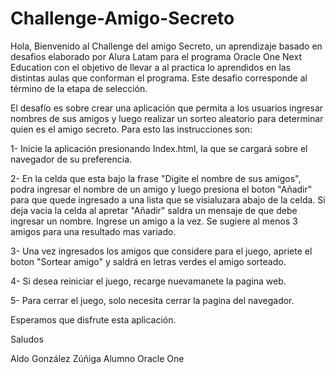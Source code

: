 # Challenge-Amigo-Secreto

Hola, Bienvenido al Challenge del amigo Secreto, un aprendizaje basado en desafios elaborado por Alura Latam para el programa Oracle One Next Education con el objetivo de llevar a al practica lo aprendidos en las distintas aulas que conforman el programa. Este desafio corresponde al término de la etapa de selección.

El desafío es sobre crear una aplicación que permita a los usuarios ingresar nombres de sus amigos y luego realizar un sorteo aleatorio para determinar quien es el amigo secreto.
Para esto las instrucciones son:

1- Inicie la aplicación presionando Index.html, la que se cargará sobre el navegador de su preferencia.

2- En la celda que esta bajo la frase "Digite el nombre de sus amigos", podra ingresar el nombre de un amigo y luego presiona el boton "Añadir" para que quede ingresado a una lista que se visialuzara abajo de la celda. 
Si deja vacia la celda al apretar "Añadir" saldra un mensaje de que debe ingresar un nombre. Ingrese un amigo a la vez. Se sugiere al menos 3 amigos para una resultado mas variado.

3- Una vez ingresados los amigos que considere para el juego, apriete el boton "Sortear amigo" y saldrá en letras verdes el amigo sorteado.

4- Si desea reiniciar el juego, recarge nuevamanete la pagina web.

5- Para cerrar el juego, solo necesita cerrar la pagina del navegador.

Esperamos que disfrute esta aplicación.

Saludos

Aldo González Zúñiga
Alumno Oracle One

